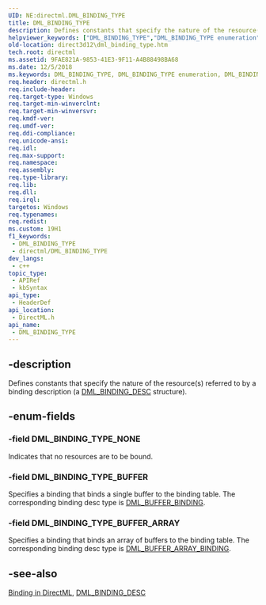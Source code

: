 ```yaml
---
UID: NE:directml.DML_BINDING_TYPE
title: DML_BINDING_TYPE
description: Defines constants that specify the nature of the resource(s) referred to by a binding description (a DML_BINDING_DESC structure).
helpviewer_keywords: ["DML_BINDING_TYPE","DML_BINDING_TYPE enumeration","DML_BINDING_TYPE_BUFFER","DML_BINDING_TYPE_BUFFER_ARRAY","DML_BINDING_TYPE_NONE","direct3d12.dml_binding_type","directml/DML_BINDING_TYPE","directml/DML_BINDING_TYPE_BUFFER","directml/DML_BINDING_TYPE_BUFFER_ARRAY","directml/DML_BINDING_TYPE_NONE"]
old-location: direct3d12\dml_binding_type.htm
tech.root: directml
ms.assetid: 9FAE821A-9853-41E3-9F11-A4B88498BA68
ms.date: 12/5/2018
ms.keywords: DML_BINDING_TYPE, DML_BINDING_TYPE enumeration, DML_BINDING_TYPE_BUFFER, DML_BINDING_TYPE_BUFFER_ARRAY, DML_BINDING_TYPE_NONE, direct3d12.dml_binding_type, directml/DML_BINDING_TYPE, directml/DML_BINDING_TYPE_BUFFER, directml/DML_BINDING_TYPE_BUFFER_ARRAY, directml/DML_BINDING_TYPE_NONE
req.header: directml.h
req.include-header: 
req.target-type: Windows
req.target-min-winverclnt: 
req.target-min-winversvr: 
req.kmdf-ver: 
req.umdf-ver: 
req.ddi-compliance: 
req.unicode-ansi: 
req.idl: 
req.max-support: 
req.namespace: 
req.assembly: 
req.type-library: 
req.lib: 
req.dll: 
req.irql: 
targetos: Windows
req.typenames: 
req.redist: 
ms.custom: 19H1
f1_keywords:
 - DML_BINDING_TYPE
 - directml/DML_BINDING_TYPE
dev_langs:
 - c++
topic_type:
 - APIRef
 - kbSyntax
api_type:
 - HeaderDef
api_location:
 - DirectML.h
api_name:
 - DML_BINDING_TYPE
---
```


## -description

Defines constants that specify the nature of the resource(s) referred to by a binding description (a [DML_BINDING_DESC](./ns-directml-dml_binding_desc.md) structure).

## -enum-fields

### -field DML_BINDING_TYPE_NONE

Indicates that no resources are to be bound.

### -field DML_BINDING_TYPE_BUFFER

Specifies a binding that binds a single buffer to the binding table. The corresponding binding desc type is <a href="/windows/win32/api/directml/ns-directml-dml_buffer_binding">DML_BUFFER_BINDING</a>.

### -field DML_BINDING_TYPE_BUFFER_ARRAY

Specifies a binding that binds an array of buffers to the binding table. The corresponding binding desc type is <a href="/windows/win32/api/directml/ns-directml-dml_buffer_array_binding">DML_BUFFER_ARRAY_BINDING</a>.

## -see-also

[Binding in DirectML](/windows/desktop/direct3d12/dml-binding), [DML_BINDING_DESC](./ns-directml-dml_binding_desc.md)